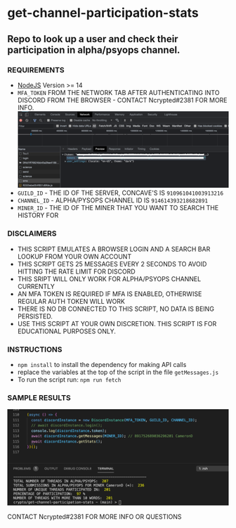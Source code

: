 # get-channel-participation-stats

## Repo to look up a user and check their participation in alpha/psyops channel.

### REQUIREMENTS

- [NodeJS](https://nodejs.org/en/download/) Version >= 14
- `MFA_TOKEN` FROM THE NETWORK TAB AFTER AUTHENTICATING INTO DISCORD FROM THE BROWSER - CONTACT Ncrypted#2381 FOR MORE INFO. ![Token from the network tab after authenticating into discord via the browser](images/mfa_token.png)
- `GUILD_ID` - THE ID OF THE SERVER, CONCAVE'S IS `910961041003913216`
- `CHANNEL_ID` - ALPHA/PYSOPS CHANNEL ID IS `914614393218682891`
- `MINER_ID` - THE ID OF THE MINER THAT YOU WANT TO SEARCH THE HISTORY FOR

### DISCLAIMERS

- THIS SCRIPT EMULATES A BROWSER LOGIN AND A SEARCH BAR LOOKUP FROM YOUR OWN ACCOUNT
- THIS SCRIPT GETS 25 MESSAGES EVERY 2 SECONDS TO AVOID HITTING THE RATE LIMIT FOR DISCORD
- THIS SRIPT WILL ONLY WORK FOR ALPHA/PSYOPS CHANNEL CURRENTLY
- AN MFA TOKEN IS REQUIRED IF MFA IS ENABLED, OTHERWISE REGULAR AUTH TOKEN WILL WORK
- THERE IS NO DB CONNECTED TO THIS SCRIPT, NO DATA IS BEING PERSISTED.
- USE THIS SCRIPT AT YOUR OWN DISCRETION. THIS SCRIPT IS FOR EDUCATIONAL PURPOSES ONLY.

### INSTRUCTIONS

- `npm install` to install the dependency for making API calls
- replace the variables at the top of the script in the file `getMessages.js`
- To run the script run: `npm run fetch`

### SAMPLE RESULTS

![RESULTS](images/results.png)

CONTACT Ncrypted#2381 FOR MORE INFO OR QUESTIONS
